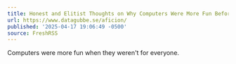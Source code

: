```yaml
---
title: Honest and Elitist Thoughts on Why Computers Were More Fun Before
url: https://www.datagubbe.se/aficion/
published: '2025-04-17 19:06:49 -0500'
source: FreshRSS
---
```

Computers were more fun when they weren't for everyone.